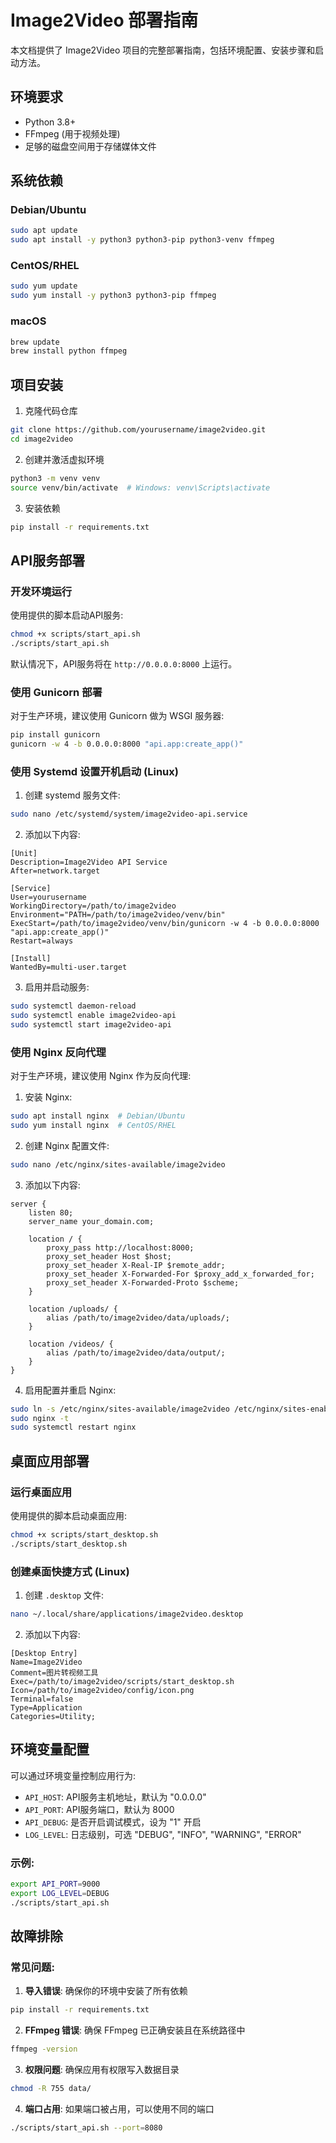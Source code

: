 # Image2Video 部署指南

本文档提供了 Image2Video 项目的完整部署指南，包括环境配置、安装步骤和启动方法。

## 环境要求

- Python 3.8+ 
- FFmpeg (用于视频处理)
- 足够的磁盘空间用于存储媒体文件

## 系统依赖

### Debian/Ubuntu

```bash
sudo apt update
sudo apt install -y python3 python3-pip python3-venv ffmpeg
```

### CentOS/RHEL

```bash
sudo yum update
sudo yum install -y python3 python3-pip ffmpeg
```

### macOS

```bash
brew update
brew install python ffmpeg
```

## 项目安装

1. 克隆代码仓库

```bash
git clone https://github.com/yourusername/image2video.git
cd image2video
```

2. 创建并激活虚拟环境

```bash
python3 -m venv venv
source venv/bin/activate  # Windows: venv\Scripts\activate
```

3. 安装依赖

```bash
pip install -r requirements.txt
```

## API服务部署

### 开发环境运行

使用提供的脚本启动API服务:

```bash
chmod +x scripts/start_api.sh
./scripts/start_api.sh
```

默认情况下，API服务将在 `http://0.0.0.0:8000` 上运行。

### 使用 Gunicorn 部署

对于生产环境，建议使用 Gunicorn 做为 WSGI 服务器:

```bash
pip install gunicorn
gunicorn -w 4 -b 0.0.0.0:8000 "api.app:create_app()"
```

### 使用 Systemd 设置开机启动 (Linux)

1. 创建 systemd 服务文件:

```bash
sudo nano /etc/systemd/system/image2video-api.service
```

2. 添加以下内容:

```
[Unit]
Description=Image2Video API Service
After=network.target

[Service]
User=yourusername
WorkingDirectory=/path/to/image2video
Environment="PATH=/path/to/image2video/venv/bin"
ExecStart=/path/to/image2video/venv/bin/gunicorn -w 4 -b 0.0.0.0:8000 "api.app:create_app()"
Restart=always

[Install]
WantedBy=multi-user.target
```

3. 启用并启动服务:

```bash
sudo systemctl daemon-reload
sudo systemctl enable image2video-api
sudo systemctl start image2video-api
```

### 使用 Nginx 反向代理

对于生产环境，建议使用 Nginx 作为反向代理:

1. 安装 Nginx:

```bash
sudo apt install nginx  # Debian/Ubuntu
sudo yum install nginx  # CentOS/RHEL
```

2. 创建 Nginx 配置文件:

```bash
sudo nano /etc/nginx/sites-available/image2video
```

3. 添加以下内容:

```
server {
    listen 80;
    server_name your_domain.com;

    location / {
        proxy_pass http://localhost:8000;
        proxy_set_header Host $host;
        proxy_set_header X-Real-IP $remote_addr;
        proxy_set_header X-Forwarded-For $proxy_add_x_forwarded_for;
        proxy_set_header X-Forwarded-Proto $scheme;
    }

    location /uploads/ {
        alias /path/to/image2video/data/uploads/;
    }

    location /videos/ {
        alias /path/to/image2video/data/output/;
    }
}
```

4. 启用配置并重启 Nginx:

```bash
sudo ln -s /etc/nginx/sites-available/image2video /etc/nginx/sites-enabled/
sudo nginx -t
sudo systemctl restart nginx
```

## 桌面应用部署

### 运行桌面应用

使用提供的脚本启动桌面应用:

```bash
chmod +x scripts/start_desktop.sh
./scripts/start_desktop.sh
```

### 创建桌面快捷方式 (Linux)

1. 创建 `.desktop` 文件:

```bash
nano ~/.local/share/applications/image2video.desktop
```

2. 添加以下内容:

```
[Desktop Entry]
Name=Image2Video
Comment=图片转视频工具
Exec=/path/to/image2video/scripts/start_desktop.sh
Icon=/path/to/image2video/config/icon.png
Terminal=false
Type=Application
Categories=Utility;
```

## 环境变量配置

可以通过环境变量控制应用行为:

- `API_HOST`: API服务主机地址，默认为 "0.0.0.0"
- `API_PORT`: API服务端口，默认为 8000
- `API_DEBUG`: 是否开启调试模式，设为 "1" 开启
- `LOG_LEVEL`: 日志级别，可选 "DEBUG", "INFO", "WARNING", "ERROR"

### 示例:

```bash
export API_PORT=9000
export LOG_LEVEL=DEBUG
./scripts/start_api.sh
```

## 故障排除

### 常见问题:

1. **导入错误**: 确保你的环境中安装了所有依赖

```bash
pip install -r requirements.txt
```

2. **FFmpeg 错误**: 确保 FFmpeg 已正确安装且在系统路径中

```bash
ffmpeg -version
```

3. **权限问题**: 确保应用有权限写入数据目录

```bash
chmod -R 755 data/
```

4. **端口占用**: 如果端口被占用，可以使用不同的端口

```bash
./scripts/start_api.sh --port=8080
``` 
